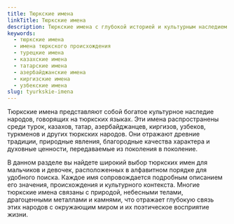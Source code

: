 ```yaml
---
title: Тюркские имена
linkTitle: Тюркские имена
description: Тюркские имена с глубокой историей и культурным наследием. Откройте для себя красоту и значение имен тюркского происхождения для мальчиков и девочек.
keywords:
  - тюркские имена
  - имена тюркского происхождения
  - турецкие имена
  - казахские имена
  - татарские имена
  - азербайджанские имена
  - киргизские имена
  - узбекские имена
slug: tyurkskie-imena
---
```


Тюркские имена представляют собой богатое культурное наследие народов, говорящих на тюркских языках. Эти имена распространены среди турок, казахов, татар, азербайджанцев, киргизов, узбеков, туркменов и других тюркских народов. Они отражают древние традиции, природные явления, благородные качества характера и духовные ценности, передаваемые из поколения в поколение.

В данном разделе вы найдете широкий выбор тюркских имен для мальчиков и девочек, расположенных в алфавитном порядке для удобного поиска. Каждое имя сопровождается подробным описанием его значения, происхождения и культурного контекста. Многие тюркские имена связаны с природой, небесными телами, драгоценными металлами и камнями, что отражает глубокую связь этих народов с окружающим миром и их поэтическое восприятие жизни.
